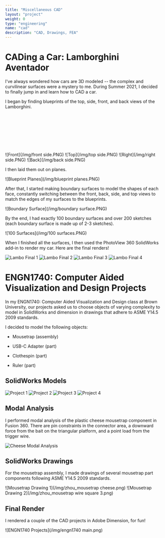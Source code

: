 ```yaml
---
title: "Miscellaneous CAD"
layout: "project"
weight: 0
type: "engineering"
name: "cad"
description: "CAD, Drawings, FEA"
---
```

# CADing a Car: Lamborghini Aventador

I've always wondered how cars are 3D modeled -- the complex and curvilinear surfaces were a mystery to me. During Summer 2021, I decided to finally jump in and learn how to CAD a car.

I began by finding blueprints of the top, side, front, and back views of the Lamborghini.

<!-- DO NOT TOUCH -->
​
<!-- DO NOT TOUCH -->
​
<!-- DO NOT TOUCH -->

<!-- DO NOT TOUCH -->
​
<!-- DO NOT TOUCH -->
​
<!-- DO NOT TOUCH -->


![Front](/img/front side.PNG)
![Top](/img/top side.PNG)
![Right](/img/right side.PNG)
![Back](/img/back side.PNG)

I then laid them out on planes.

![Blueprint Planes](/img/blueprint planes.PNG)

After that, I started making boundary surfaces to model the shapes of each face, constantly switching between the front, back, side, and top views to match the edges of my surfaces to the blueprints.

![Boundary Surface](/img/boundary surface.PNG)

By the end, I had exactly 100 boundary surfaces and over 200 sketches (each boundary surface is made up of 2-3 sketches).

![100 Surfaces](/img/100 surfaces.PNG)

When I finished all the surfaces, I then used the PhotoView 360 SolidWorks add-in to render my car. Here are the final renders!

![Lambo Final 1](/img/Lambo4.JPG)
![Lambo Final 2](/img/Lambo5.JPG)
![Lambo Final 3](/img/Lambo3.JPG)
![Lambo Final 4](/img/Lambo6.JPG)


# ENGN1740: Computer Aided Visualization and Design Projects

In my ENGN1740: Computer Aided Visualization and Design class at Brown University, our projects asked us to choose objects of varying complexity to model in SolidWorks and dimension in drawings that adhere to ASME Y14.5 2009 standards.


I decided to model the following objects:

- Mousetrap (assembly)

- USB-C Adapter (part)

- Clothespin (part)

- Ruler (part)

## SolidWorks Models

![Project 1](/img/engn1740_1.png)
![Project 2](/img/engn1740_2.png)
![Project 3](/img/engn1740_3.png)
![Project 4](/img/engn1740_4.png)

## Modal Analysis

I performed modal analysis of the plastic cheese mousetrap component in Fusion 360. There are pin constraints in the connector area, a downward force from the bait on the triangular platform, and a point load from the trigger wire.

![Cheese Modal Analysis](/img/modal.png)


## SolidWorks Drawings

For the mousetrap assembly, I made drawings of several mousetrap part components following ASME Y14.5 2009 standards.

![Mousetrap Drawing 1](/img/zhou_mousetrap cheese.png)
![Mousetrap Drawing 2](/img/zhou_mousetrap wire square 3.png)

## Final Render

I rendered a couple of the CAD projects in Adobe Dimension, for fun!

![ENGN1740 Projects](/img/engn1740 main.png)

<!-- DO NOT TOUCH -->
​
<!-- DO NOT TOUCH -->
​
<!-- DO NOT TOUCH -->

<!-- DO NOT TOUCH -->
​
<!-- DO NOT TOUCH -->
​
<!-- DO NOT TOUCH -->
